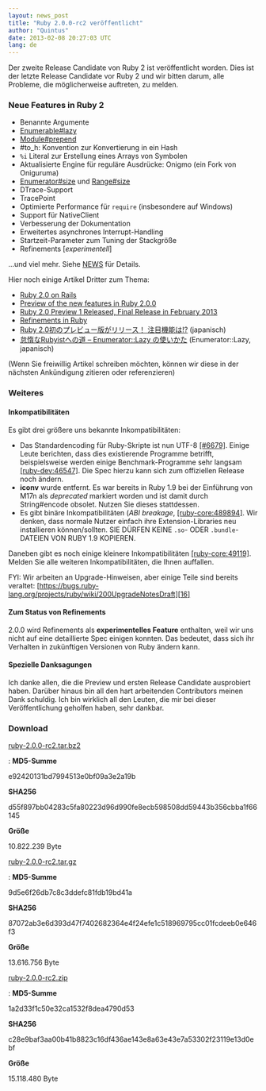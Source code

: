 ```yaml
---
layout: news_post
title: "Ruby 2.0.0-rc2 veröffentlicht"
author: "Quintus"
date: 2013-02-08 20:27:03 UTC
lang: de
---
```


Der zweite Release Candidate von Ruby 2 ist veröffentlicht worden. Dies
ist der letzte Release Candidate vor Ruby 2 und wir bitten darum, alle
Probleme, die möglicherweise auftreten, zu melden.

### Neue Features in Ruby 2

* Benannte Argumente
* [Enumerable#lazy][1]
* [Module#prepend][2]
* \#to\_h: Konvention zur Konvertierung in ein Hash
* `%i` Literal zur Erstellung eines Arrays von Symbolen
* Aktualisierte Engine für reguläre Ausdrücke: Onigmo (ein Fork von
  Oniguruma)
* [Enumerator#size][3] und [Range#size][4]
* DTrace-Support
* TracePoint
* Optimierte Performance für `require` (insbesondere auf Windows)
* Support für NativeClient
* Verbesserung der Dokumentation
* Erweitertes asynchrones Interrupt-Handling
* Startzeit-Parameter zum Tuning der Stackgröße
* Refinements \[*experimentell*\]

...und viel mehr. Siehe [NEWS][5] für Details.

Hier noch einige Artikel Dritter zum Thema:

* [Ruby 2.0 on Rails][6]
* [Preview of the new features in Ruby 2.0.0][7]
* [Ruby 2.0 Preview 1 Released, Final Release in February 2013][8]
* [Refinements in Ruby][9]
* [Ruby 2.0初のプレビュー版がリリース！ 注目機能は!?][10] (japanisch)
* [怠惰なRubyistへの道 – Enumerator::Lazy の使いかた][11] (Enumerator::Lazy,
  japanisch)

(Wenn Sie freiwillig Artikel schreiben möchten, können wir diese in der
nächsten Ankündigung zitieren oder referenzieren)

### Weiteres

#### Inkompatibilitäten

Es gibt drei größere uns bekannte Inkompatibilitäten:

* Das Standardencoding für Ruby-Skripte ist nun UTF-8 [\[#6679\]][12].
  Einige Leute berichten, dass dies existierende Programme betrifft,
  beispielsweise werden einige Benchmark-Programme sehr langsam
  [\[ruby-dev:46547\]][13]. Die Spec hierzu kann sich zum offiziellen
  Release noch ändern.
* **iconv** wurde entfernt. Es war bereits in Ruby 1.9 bei der
  Einführung von M17n als *deprecated* markiert worden und ist damit
  durch String#encode obsolet. Nutzen Sie dieses stattdessen.
* Es gibt binäre Inkompatibilitäten (*ABI breakage*,
  [\[ruby-core:489894\]][14]. Wir denken, dass normale Nutzer einfach
  ihre Extension-Libraries neu installieren können/sollten. SIE DÜRFEN
  KEINE `.so`- ODER `.bundle`-DATEIEN VON RUBY 1.9 KOPIEREN.

Daneben gibt es noch einige kleinere Inkompatibilitäten
[\[ruby-core:49119\]][15]. Melden Sie alle weiteren Inkompatibilitäten,
die Ihnen auffallen.

FYI: Wir arbeiten an Upgrade-Hinweisen, aber einige Teile sind bereits
veraltet:
[https://bugs.ruby-lang.org/projects/ruby/wiki/200UpgradeNotesDraft][16]

#### Zum Status von Refinements

2\.0.0 wird Refinements als **experimentelles Feature** enthalten, weil
wir uns nicht auf eine detaillierte Spec einigen konnten. Das bedeutet,
dass sich ihr Verhalten in zukünftigen Versionen von Ruby ändern kann.

#### Spezielle Danksagungen

Ich danke allen, die die Preview und ersten Release Candidate
ausprobiert haben. Darüber hinaus bin all den hart arbeitenden
Contributors meinen Dank schuldig. Ich bin wirklich all den Leuten, die
mir bei dieser Veröffentlichung geholfen haben, sehr dankbar.

### Download

[ruby-2.0.0-rc2.tar.bz2][17]

: **MD5-Summe**

  e92420131bd7994513e0bf09a3e2a19b

  **SHA256**

  d55f897bb04283c5fa80223d96d990fe8ecb598508dd59443b356cbba1f66145

  **Größe**

  10\.822.239 Byte

[ruby-2.0.0-rc2.tar.gz][18]

: **MD5-Summe**

  9d5e6f26db7c8c3ddefc81fdb19bd41a

  **SHA256**

  87072ab3e6d393d47f7402682364e4f24efe1c518969795cc01fcdeeb0e646f3

  **Größe**

  13\.616.756 Byte

[ruby-2.0.0-rc2.zip][19]

: **MD5-Summe**

  1a2d33f1c50e32ca1532f8dea4790d53

  **SHA256**

  c28e9baf3aa00b41b8823c16df436ae143e8a63e43e7a53302f23119e13d0ebf

  **Größe**

  15\.118.480 Byte



[1]: http://www.ruby-doc.org/core-2.0/Enumerable.html#method-i-lazy
[2]: http://www.ruby-doc.org/core-2.0/Module.html#method-i-prepend
[3]: http://www.ruby-doc.org/core-2.0/Enumerator.html#method-i-size
[4]: http://www.ruby-doc.org/core-2.0/Range.html#method-i-size
[5]: http://svn.ruby-lang.org/cgi-bin/viewvc.cgi/tags/v2_0_0_rc2/NEWS?view=markup
[6]: https://speakerdeck.com/a_matsuda/ruby-2-dot-0-on-rails
[7]: http://globaldev.co.uk/2012/11/ruby-2-0-0-preview-features/
[8]: http://www.infoq.com/news/2012/11/ruby-20-preview1
[9]: http://timelessrepo.com/refinements-in-ruby
[10]: http://el.jibun.atmarkit.co.jp/rails/2012/11/ruby-20-8256.html
[11]: https://speakerdeck.com/nagachika/rubyist-enumeratorlazy
[12]: https://bugs.ruby-lang.org/issues/6679
[13]: http://blade.nagaokaut.ac.jp/cgi-bin/scat.rb/ruby/ruby-dev/46547
[14]: http://blade.nagaokaut.ac.jp/cgi-bin/scat.rb/ruby/ruby-core/48984
[15]: http://blade.nagaokaut.ac.jp/cgi-bin/scat.rb/ruby/ruby-core/49119
[16]: https://bugs.ruby-lang.org/projects/ruby/wiki/200UpgradeNotesDraft
[17]: ftp://ftp.ruby-lang.org/pub/ruby/2.0/ruby-2.0.0-rc2.tar.bz2
[18]: ftp://ftp.ruby-lang.org/pub/ruby/2.0/ruby-2.0.0-rc2.tar.gz
[19]: ftp://ftp.ruby-lang.org/pub/ruby/2.0/ruby-2.0.0-rc2.zip
